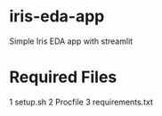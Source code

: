 # iris-eda-app
Simple Iris EDA app with streamlit

# Required Files
1 setup.sh
2 Procfile
3 requirements.txt